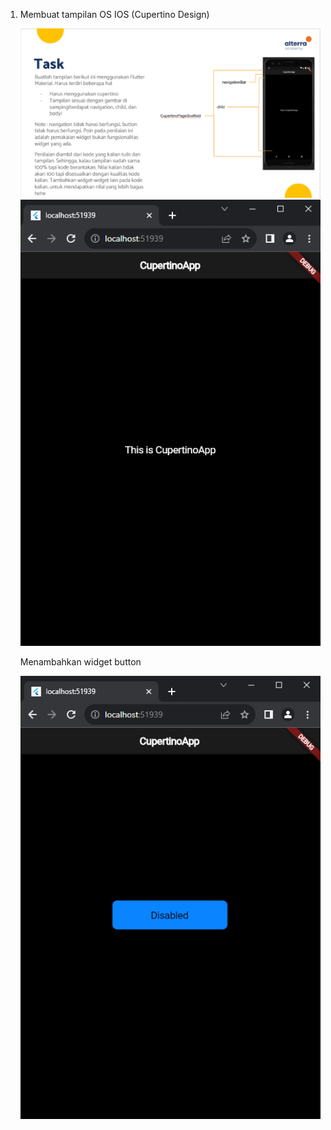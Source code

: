 1. Membuat tampilan OS IOS (Cupertino Design)
   
   ![soal](soal.png)
   ![Nomor 1](1.png)
   
   Menambahkan widget button
   
   ![Widget Button](1.1.png)
